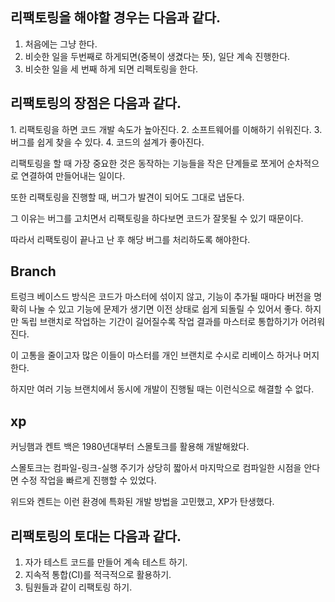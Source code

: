 <h2>리팩토링을 해야할 경우는 다음과 같다.</h2>

1. 처음에는 그냥 한다.
2. 비슷한 일을 두번째로 하게되면(중복이 생겼다는 뜻), 일단 계속 진행한다.
3. 비슷한 일을 세 번째 하게 되면 리펙토링을 한다.

<h2>리팩토링의 장점은 다음과 같다.</h2>
1. 리팩토링을 하면 코드 개발 속도가 높아진다.
2. 소프트웨어를 이해하기 쉬워진다.
3. 버그를 쉽게 찾을 수 있다.
4. 코드의 설계가 좋아진다.



리팩토링을 할 때 가장 중요한 것은 동작하는 기능들을 작은 단계들로 쪼게어 순차적으로 연결하여 만들어내는 일이다.

또한 리팩토링을 진행할 때, 버그가 발견이 되어도 그대로 냅둔다.

그 이유는 버그를 고치면서 리팩토링을 하다보면 코드가 잘못될 수 있기 때문이다.

따라서 리팩토링이 끝나고 난 후 해당 버그를 처리하도록 해야한다.

<h2> Branch </h2>
트렁크 베이스드 방식은 코드가 마스터에 섞이지 않고, 기능이 추가될 때마다 버전을 명확히 나눌 수 있고 기능에 문제가 생기면 이전 상태로
쉽게 되돌릴 수 있어서 좋다.
하지만 독립 브랜치로 작업하는 기간이 길어질수록 작업 결과를 마스터로 통합하기가 어려워진다.

이 고통을 줄이고자 많은 이들이 마스터를 개인 브랜치로 수시로 리베이스 하거나 머지한다. 

하지만 여러 기능 브랜치에서 동시에 개발이 진행될 때는 이런식으로 해결할 수 없다.

<h2> xp </h2>
커닝햄과 켄트 백은 1980년대부터 스몰토크를 활용해 개발해왔다.

스몰토크는 컴파일-링크-실행 주기가 상당히 짧아서 마지막으로 컴파일한 시점을 안다면 수정 작업을 빠르게 진행할 수 있었다.

위드와 켄트는 이런 환경에 특화된 개발 방법을 고민했고, XP가 탄생했다.

<h2>리팩토링의 토대는 다음과 같다.</h2>

1. 자가 테스트 코드를 만들어 계속 테스트 하기.
2. 지속적 통합(CI)를 적극적으로 활용하기.
3. 팀원들과 같이 리팩토링 하기.


